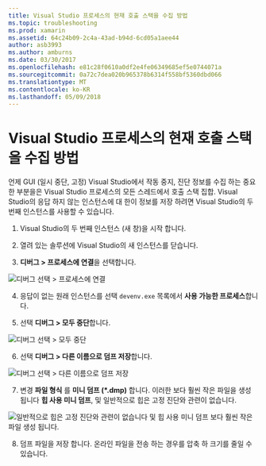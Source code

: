 ```yaml
---
title: Visual Studio 프로세스의 현재 호출 스택을 수집 방법
ms.topic: troubleshooting
ms.prod: xamarin
ms.assetid: 64c24b09-2c4a-43ad-b94d-6cd05a1aee44
author: asb3993
ms.author: amburns
ms.date: 03/30/2017
ms.openlocfilehash: e81c28f0610a0df2e4fe06349685ef5e0744071a
ms.sourcegitcommit: 0a72c7dea020b965378b6314f558bf5360dbd066
ms.translationtype: MT
ms.contentlocale: ko-KR
ms.lasthandoff: 05/09/2018
---
```

# <a name="how-do-i-collect-the-current-call-stacks-of-the-visual-studio-process"></a>Visual Studio 프로세스의 현재 호출 스택을 수집 방법

언제 GUI (일시 중단, 고정) Visual Studio에서 작동 중지, 진단 정보를 수집 하는 중요 한 부분을은 Visual Studio 프로세스의 모든 스레드에서 호출 스택 집합. Visual Studio의 응답 하지 않는 인스턴스에 대 한이 정보를 저장 하려면 Visual Studio의 두 번째 인스턴스를 사용할 수 있습니다.

1. Visual Studio의 두 번째 인스턴스 (새 창)을 시작 합니다.

2. 열려 있는 솔루션에 Visual Studio의 새 인스턴스를 닫습니다.

3. **디버그 > 프로세스에 연결**을 선택합니다.

  ![](vs-callstack-images/image1.png "디버그 선택 > 프로세스에 연결")

4. 응답이 없는 원래 인스턴스를 선택 `devenv.exe` 목록에서 **사용 가능한 프로세스**합니다.

5. 선택 **디버그 > 모두 중단**합니다.

  ![](vs-callstack-images/image2.png "디버그 선택 > 모두 중단")

6. 선택 **디버그 > 다른 이름으로 덤프 저장**합니다.

  ![](vs-callstack-images/image3.png "디버그 선택 > 다른 이름으로 덤프 저장")

7. 변경 **파일 형식** 를 **미니 덤프 (\*.dmp)** 합니다. 이러한 보다 훨씬 작은 파일을 생성 됩니다 **힙 사용 미니 덤프**, 및 일반적으로 힙은 고정 진단와 관련이 없습니다.

  ![](vs-callstack-images/image4.png "일반적으로 힙은 고정 진단와 관련이 없습니다 및 힙 사용 미니 덤프 보다 훨씬 작은 파일 생성 됩니다.")

8. 덤프 파일을 저장 합니다. 온라인 파일을 전송 하는 경우를 압축 하 크기를 줄일 수 있습니다.
